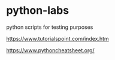 # python-labs
python scripts for testing purposes

https://www.tutorialspoint.com/index.htm

https://www.pythoncheatsheet.org/

